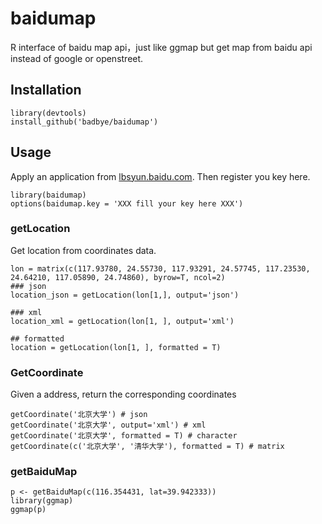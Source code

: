 baidumap
========

R interface of baidu map api，just like ggmap but get map from baidu api instead of google or openstreet.

## Installation
```
library(devtools)
install_github('badbye/baidumap')
```

## Usage

Apply an application from [lbsyun.baidu.com](http://lbsyun.baidu.com/apiconsole/key). Then register you key here.
```
library(baidumap)
options(baidumap.key = 'XXX fill your key here XXX')
```


### getLocation
Get location from coordinates data.
```
lon = matrix(c(117.93780, 24.55730, 117.93291, 24.57745, 117.23530, 24.64210, 117.05890, 24.74860), byrow=T, ncol=2)
### json 
location_json = getLocation(lon[1,], output='json')

### xml
location_xml = getLocation(lon[1, ], output='xml')

## formatted
location = getLocation(lon[1, ], formatted = T) 
```

### GetCoordinate
Given a address, return the corresponding coordinates
```
getCoordinate('北京大学') # json
getCoordinate('北京大学', output='xml') # xml
getCoordinate('北京大学', formatted = T) # character
getCoordinate(c('北京大学', '清华大学'), formatted = T) # matrix
```


### getBaiduMap

```
p <- getBaiduMap(c(116.354431, lat=39.942333))
library(ggmap)
ggmap(p)
```
